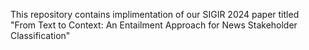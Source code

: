 This repository contains implimentation of our SIGIR 2024 paper titled "From Text to Context: An Entailment Approach for News Stakeholder Classification"

